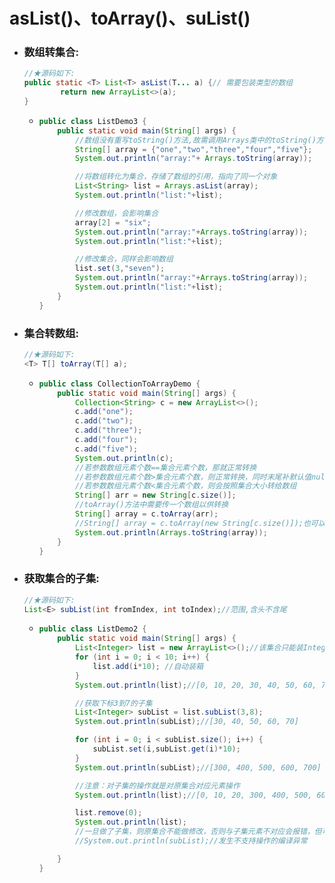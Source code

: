# asList()、toArray()、suList()

- ### 数组转集合:

  ```java
  //★源码如下:
  public static <T> List<T> asList(T... a) {// 需要包装类型的数组
          return new ArrayList<>(a);
  }
  ```

  - ```java
    public class ListDemo3 {
        public static void main(String[] args) {
            //数组没有重写toString()方法,故需调用Arrays类中的toString()方法来输出
            String[] array = {"one","two","three","four","five"};
            System.out.println("array:"+ Arrays.toString(array));
    
            //将数组转化为集合，存储了数组的引用，指向了同一个对象
            List<String> list = Arrays.asList(array);
            System.out.println("list:"+list);
    
            //修改数组，会影响集合
            array[2] = "six";
            System.out.println("array:"+Arrays.toString(array));
            System.out.println("list:"+list);
    
            //修改集合，同样会影响数组
            list.set(3,"seven");
            System.out.println("array:"+Arrays.toString(array));
            System.out.println("list:"+list);
        }
    }
    ```

- ### 集合转数组: 

  ```java
  //★源码如下:
  <T> T[] toArray(T[] a);
  ```

  - ```java
    public class CollectionToArrayDemo {
        public static void main(String[] args) {
            Collection<String> c = new ArrayList<>();
            c.add("one");
            c.add("two");
            c.add("three");
            c.add("four");
            c.add("five");
            System.out.println(c);
            //若参数数组元素个数==集合元素个数，那就正常转换
            //若参数数组元素个数>集合元素个数，则正常转换，同时末尾补默认值null
            //若参数数组元素个数<集合元素个数，则会按照集合大小转给数组
            String[] arr = new String[c.size()];
            //toArray()方法中需要传一个数组以供转换
            String[] array = c.toArray(arr);
            //String[] array = c.toArray(new String[c.size()]);也可以
            System.out.println(Arrays.toString(array));
        }
    }
    ```

- ### 获取集合的子集: 

  ```java
  //★源码如下:
  List<E> subList(int fromIndex, int toIndex);//范围,含头不含尾
  ```

  - ```java
    public class ListDemo2 {
        public static void main(String[] args) {
            List<Integer> list = new ArrayList<>();//该集合只能装Integer类型
            for (int i = 0; i < 10; i++) {
                list.add(i*10); //自动装箱
            }
            System.out.println(list);//[0, 10, 20, 30, 40, 50, 60, 70, 80, 90]
    
            //获取下标3到7的子集
            List<Integer> subList = list.subList(3,8);
            System.out.println(subList);//[30, 40, 50, 60, 70]
    
            for (int i = 0; i < subList.size(); i++) {
                subList.set(i,subList.get(i)*10);
            }
            System.out.println(subList);//[300, 400, 500, 600, 700]
    
            //注意：对子集的操作就是对原集合对应元素操作
            System.out.println(list);//[0, 10, 20, 300, 400, 500, 600, 700, 80, 90]
    
            list.remove(0);
            System.out.println(list);
            //一旦做了子集，则原集合不能做修改，否则与子集元素不对应会报错，但可以重新获取子集
            //System.out.println(subList);//发生不支持操作的编译异常
    
        }
    }
    ```